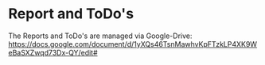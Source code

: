 # Report and ToDo's

The Reports and ToDo's are managed via Google-Drive:
https://docs.google.com/document/d/1yXQs46TsnMawhvKpFTzkLP4XK9WeBaSXZwqd73Dx-QY/edit#

 
